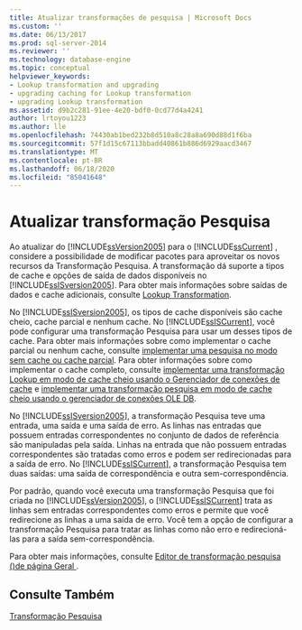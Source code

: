 ```yaml
---
title: Atualizar transformações de pesquisa | Microsoft Docs
ms.custom: ''
ms.date: 06/13/2017
ms.prod: sql-server-2014
ms.reviewer: ''
ms.technology: database-engine
ms.topic: conceptual
helpviewer_keywords:
- Lookup transformation and upgrading
- upgrading caching for Lookup transformation
- upgrading Lookup transformation
ms.assetid: d9b2c281-91ee-4e20-bdf0-0cd77d4a4241
author: lrtoyou1223
ms.author: lle
ms.openlocfilehash: 74430ab1bed232b8d510a8c28a8a690d88d1f6ba
ms.sourcegitcommit: 57f1d15c67113bbadd40861b886d6929aacd3467
ms.translationtype: MT
ms.contentlocale: pt-BR
ms.lasthandoff: 06/18/2020
ms.locfileid: "85041648"
---
```

# <a name="upgrade-lookup-transformations"></a>Atualizar transformação Pesquisa
  Ao atualizar do [!INCLUDE[ssVersion2005](../../includes/ssversion2005-md.md)] para o [!INCLUDE[ssCurrent](../../includes/sscurrent-md.md)] , considere a possibilidade de modificar pacotes para aproveitar os novos recursos da Transformação Pesquisa. A transformação dá suporte a tipos de cache e opções de saída de dados disponíveis no [!INCLUDE[ssISversion2005](../../includes/ssisversion2005-md.md)]. Para obter mais informações sobre saídas de dados e cache adicionais, consulte [Lookup Transformation](../../integration-services/data-flow/transformations/lookup-transformation.md).  
  
 No [!INCLUDE[ssISversion2005](../../includes/ssisversion2005-md.md)], os tipos de cache disponíveis são cache cheio, cache parcial e nenhum cache. No [!INCLUDE[ssISCurrent](../../includes/ssiscurrent-md.md)], você pode configurar uma transformação Pesquisa para usar um desses tipos de cache. Para obter mais informações sobre como implementar o cache parcial ou nenhum cache, consulte [implementar uma pesquisa no modo sem cache ou cache parcial](../../integration-services/data-flow/transformations/implement-a-lookup-in-no-cache-or-partial-cache-mode.md). Para obter informações sobre como implementar o cache completo, consulte [implementar uma transformação Lookup em modo de cache cheio usando o Gerenciador de conexões de cache](../../integration-services/connection-manager/lookup-transformation-full-cache-mode-cache-connection-manager.md) e [implementar uma transformação pesquisa em modo de cache cheio usando o gerenciador de conexões OLE DB](../../integration-services/connection-manager/lookup-transformation-full-cache-mode-ole-db-connection-manager.md).  
  
 No [!INCLUDE[ssISversion2005](../../includes/ssisversion2005-md.md)], a transformação Pesquisa teve uma entrada, uma saída e uma saída de erro. As linhas nas entradas que possuem entradas correspondentes no conjunto de dados de referência são manipuladas pela saída. Linhas na entrada que não possuem entradas correspondentes são tratadas como erros e podem ser redirecionadas para a saída de erro. No [!INCLUDE[ssISCurrent](../../includes/ssiscurrent-md.md)], a transformação Pesquisa tem duas saídas: uma saída de correspondência e outra sem-correspondência.  
  
 Por padrão, quando você executa uma transformação Pesquisa que foi criada no [!INCLUDE[ssVersion2005](../../includes/ssversion2005-md.md)], o [!INCLUDE[ssISCurrent](../../includes/ssiscurrent-md.md)] trata as linhas sem entradas correspondentes como erros e permite que você redirecione as linhas a uma saída de erro. Você tem a opção de configurar a transformação Pesquisa para tratar as linhas como não erro e redirecioná-las para a saída sem-correspondência.  
  
 Para obter mais informações, consulte [Editor de transformação pesquisa &#40;&#41;de página Geral ](../../integration-services/general-page-of-integration-services-designers-options.md).  
  
## <a name="see-also"></a>Consulte Também  
 [Transformação Pesquisa](../../integration-services/data-flow/transformations/lookup-transformation.md)  
  
  

